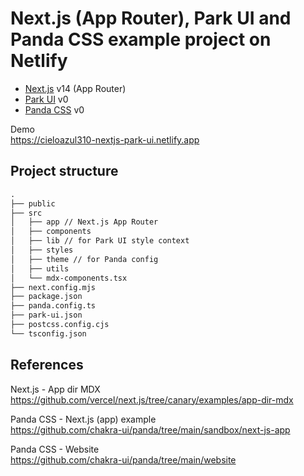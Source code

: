 # Next.js (App Router), Park UI and Panda CSS example project on Netlify

- [Next.js] v14 (App Router)
- [Park UI] v0
- [Panda CSS] v0

Demo  
<https://cieloazul310-nextjs-park-ui.netlify.app>

## Project structure

```txt
.
├── public
├── src
│   ├── app // Next.js App Router 
│   ├── components
│   ├── lib // for Park UI style context
│   ├── styles
│   ├── theme // for Panda config
│   ├── utils
│   └── mdx-components.tsx
├── next.config.mjs
├── package.json
├── panda.config.ts
├── park-ui.json
├── postcss.config.cjs
└── tsconfig.json
```

## References

Next.js - App dir MDX  
<https://github.com/vercel/next.js/tree/canary/examples/app-dir-mdx>

Panda CSS - Next.js (app) example  
<https://github.com/chakra-ui/panda/tree/main/sandbox/next-js-app>

Panda CSS - Website  
<https://github.com/chakra-ui/panda/tree/main/website>

[Next.js]: https://nextjs.org/
[Park UI]: https://park-ui.com/
[Panda CSS]: https://panda-css.com/
